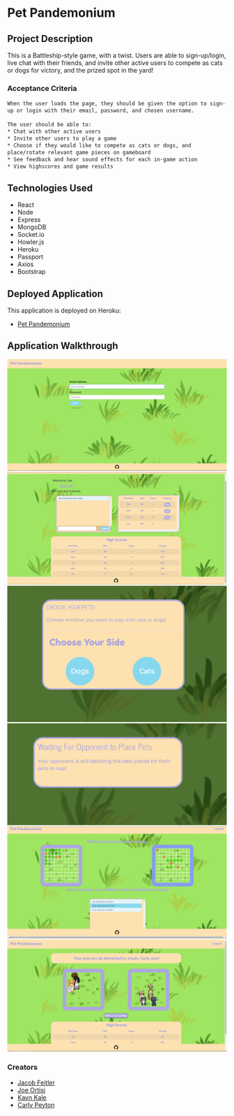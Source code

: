 # Pet Pandemonium

## Project Description
This is a Battleship-style game, with a twist. Users are able to sign-up/login, live chat with their friends, and invite other active users to compete as cats or dogs for victory, and the prized spot in the yard!

### Acceptance Criteria
```
When the user loads the page, they should be given the option to sign-up or login with their email, password, and chosen username. 

The user should be able to:
* Chat with other active users
* Invite other users to play a game
* Choose if they would like to compete as cats or dogs, and place/rotate relevant game pieces on gameboard
* See feedback and hear sound effects for each in-game action
* View highscores and game results
```

## Technologies Used
* React
* Node
* Express 
* MongoDB
* Socket.io 
* Howler.js
* Heroku 
* Passport
* Axios 
* Bootstrap

## Deployed Application
This application is deployed on Heroku:
* [Pet Pandemonium](https://pet-pandemonium.herokuapp.com/game)

## Application Walkthrough
![Pet Pandemonium: Login](client\src\assets\img\Login.PNG)
![Pet Pandemonium: Lobby](client\src\assets\img\Lobby.PNG)
![Pet Pandemonium: Choose Sides](client\src\assets\img\Choose.PNG)
![Pet Pandemonium: Waiting For Opponent](client\src\assets\img\Waiting.PNG)
![Pet Pandemonium: Game](client\src\assets\img\Game.PNG)
![Pet Pandemonium: Game Over](client\src\assets\img\GameOver.PNG)

### Creators
* [Jacob Feitler](https://github.com/jacob-af)
* [Joe Ortisi](https://github.com/jaotisi6)
* [Kayn Kale](https://github.com/Kayn-Pleiades)
* [Carly Peyton](https://github.com/carlypeyton)